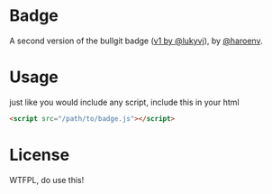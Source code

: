 # Badge

A second version of the bullgit badge ([v1 by @lukyvj](https://github.com/bullgit/bullgit-badges)), by [@haroenv](https://github.com/haroenv).

# Usage

just like you would include any script, include this in your html

```html
<script src="/path/to/badge.js"></script>
```

# License

WTFPL, do use this!
